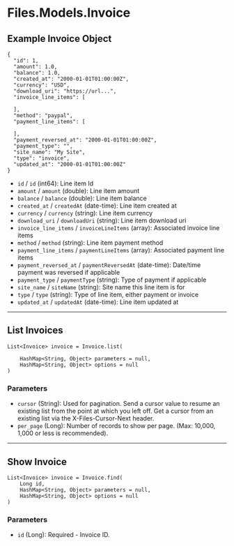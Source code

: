 # Files.Models.Invoice

## Example Invoice Object

```
{
  "id": 1,
  "amount": 1.0,
  "balance": 1.0,
  "created_at": "2000-01-01T01:00:00Z",
  "currency": "USD",
  "download_uri": "https://url...",
  "invoice_line_items": [

  ],
  "method": "paypal",
  "payment_line_items": [

  ],
  "payment_reversed_at": "2000-01-01T01:00:00Z",
  "payment_type": "",
  "site_name": "My Site",
  "type": "invoice",
  "updated_at": "2000-01-01T01:00:00Z"
}
```

* `id` / `id`  (int64): Line item Id
* `amount` / `amount`  (double): Line item amount
* `balance` / `balance`  (double): Line item balance
* `created_at` / `createdAt`  (date-time): Line item created at
* `currency` / `currency`  (string): Line item currency
* `download_uri` / `downloadUri`  (string): Line item download uri
* `invoice_line_items` / `invoiceLineItems`  (array): Associated invoice line items
* `method` / `method`  (string): Line item payment method
* `payment_line_items` / `paymentLineItems`  (array): Associated payment line items
* `payment_reversed_at` / `paymentReversedAt`  (date-time): Date/time payment was reversed if applicable
* `payment_type` / `paymentType`  (string): Type of payment if applicable
* `site_name` / `siteName`  (string): Site name this line item is for
* `type` / `type`  (string): Type of line item, either payment or invoice
* `updated_at` / `updatedAt`  (date-time): Line item updated at


---

## List Invoices

```
List<Invoice> invoice = Invoice.list(
    
    HashMap<String, Object> parameters = null,
    HashMap<String, Object> options = null
)
```

### Parameters

* `cursor` (String): Used for pagination.  Send a cursor value to resume an existing list from the point at which you left off.  Get a cursor from an existing list via the X-Files-Cursor-Next header.
* `per_page` (Long): Number of records to show per page.  (Max: 10,000, 1,000 or less is recommended).


---

## Show Invoice

```
List<Invoice> invoice = Invoice.find(
    Long id, 
    HashMap<String, Object> parameters = null,
    HashMap<String, Object> options = null
)
```

### Parameters

* `id` (Long): Required - Invoice ID.
